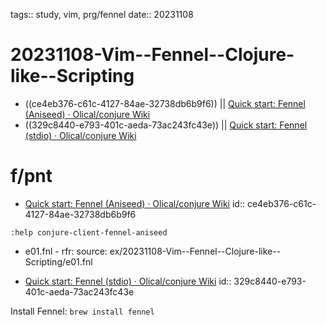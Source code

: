 tags:: study, vim, prg/fennel
date:: 20231108

# 20231108-Vim--Fennel--Clojure-like--Scripting

- ((ce4eb376-c61c-4127-84ae-32738db6b9f6)) || [Quick start: Fennel (Aniseed) · Olical/conjure Wiki](https://github.com/Olical/conjure/wiki/Quick-start:-Fennel-(Aniseed)-and-edit)
- ((329c8440-e793-401c-aeda-73ac243fc43e)) || [Quick start: Fennel (stdio) · Olical/conjure Wiki](https://github.com/Olical/conjure/wiki/Quick-start:-Fennel-(stdio))

# f/pnt

- [Quick start: Fennel (Aniseed) · Olical/conjure Wiki](https://github.com/Olical/conjure/wiki/Quick-start:-Fennel-(Aniseed)#open-and-edit)
		  id:: ce4eb376-c61c-4127-84ae-32738db6b9f6

`:help conjure-client-fennel-aniseed`

  - e01.fnl
		- rfr: source: ex/20231108-Vim--Fennel--Clojure-like--Scripting/e01.fnl

- [Quick start: Fennel (stdio) · Olical/conjure Wiki](https://github.com/Olical/conjure/wiki/Quick-start:-Fennel-(stdio))
  id:: 329c8440-e793-401c-aeda-73ac243fc43e

Install Fennel: `brew install fennel`


